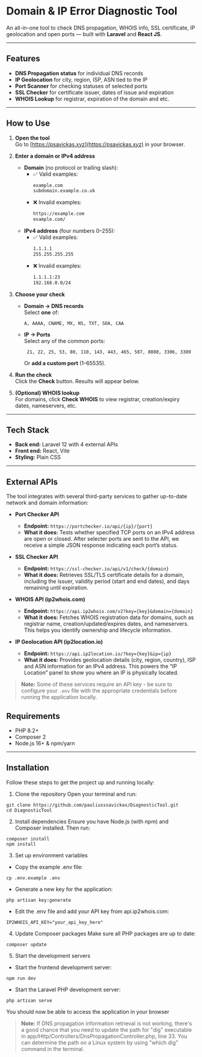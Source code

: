 # Domain & IP Error Diagnostic Tool

An all-in-one tool to check DNS propagation, WHOIS info, SSL certificate, IP geolocation and open ports — built with **Laravel** and **React JS**.

---

## Features

- **DNS Propagation status** for individual DNS records  
- **IP Geolocation** for city, region, ISP, ASN tied to the IP
- **Port Scanner** for checking statuses of selected ports
- **SSL Checker** for certificate issuer, dates of issue and expiration
- **WHOIS Lookup** for registrar, expiration of the domain and etc.

---

## How to Use

1. **Open the tool**  
   Go to [https://psavickas.xyz](https://psavickas.xyz) in your browser.

2. **Enter a domain or IPv4 address**  
   - **Domain** (no protocol or trailing slash):  
     - ✅ Valid examples:  
       ```txt
       example.com
       subdomain.example.co.uk
       ```  
     - ❌ Invalid examples:  
       ```txt
       https://example.com
       example.com/
       ```  
   - **IPv4 address** (four numbers 0–255):  
     - ✅ Valid examples:  
       ```txt
       1.1.1.1
       255.255.255.255
       ```  
     - ❌ Invalid examples:  
       ```txt
       1.1.1.1:23
       192.168.0.0/24
       ```

3. **Choose your check**  
   - **Domain → DNS records**  
     Select **one** of:  
     ```
     A, AAAA, CNAME, MX, NS, TXT, SOA, CAA
     ```
   - **IP → Ports**  
     Select any of the common ports:  
     ```
      21, 22, 25, 53, 80, 110, 143, 443, 465, 587, 8080, 3306, 3389
     ```  
     Or **add a custom port** (1–65535).

4. **Run the check**  
   Click the **Check** button. Results will appear below.

5. **(Optional) WHOIS lookup**  
   For domains, click **Check WHOIS** to view registrar, creation/expiry dates, nameservers, etc.


---

## Tech Stack

- **Back end:** Laravel 12 with 4 external APIs
- **Front end:** React, Vite 
- **Styling:** Plain CSS

---

## External APIs

The tool integrates with several third-party services to gather up-to-date network and domain information:

- **Port Checker API**  
  - **Endpoint:** `https://portchecker.io/api/{ip}/{port}`  
  - **What it does:** Tests whether specified TCP ports on an IPv4 address are open or closed. After selecter ports are sent to the API, we receive a simple JSON response indicating each port’s status.

- **SSL Checker API**  
  - **Endpoint:** `https://ssl-checker.io/api/v1/check/{domain}`  
  - **What it does:** Retrieves SSL/TLS certificate details for a domain, including the issuer, validity period (start and end dates), and days remaining until expiration.

- **WHOIS API (ip2whois.com)**  
  - **Endpoint:** `https://api.ip2whois.com/v2?key={key}&domain={domain}`  
  - **What it does:** Fetches WHOIS registration data for domains, such as registrar name, creation/updated/expires dates, and nameservers. This helps you identify ownership and lifecycle information.

- **IP Geolocation API (ip2location.io)**  
  - **Endpoint:** `https://api.ip2location.io/?key={key}&ip={ip}`  
  - **What it does:** Provides geolocation details (city, region, country), ISP and ASN information for an IPv4 address. This powers the “IP Location” panel to show you where an IP is physically located.

> **Note:** Some of these services require an API key - be sure to configure your `.env` file with the appropriate credentials before running the application locally.


## Requirements

- PHP 8.2+  
- Composer 2  
- Node.js 16+ & npm/yarn

---

## Installation
Follow these steps to get the project up and running locally:
1. Clone the repository
Open your terminal and run:
```
git clone https://github.com/pauliusssavickas/DiagnosticTool.git
cd DiagnosticTool
```
2. Install dependencies
Ensure you have Node.js (with npm) and Composer installed. Then run:
```
composer install
npm install
```
3. Set up environment variables
- Copy the example .env file:
```
cp .env.example .env
```
- Generate a new key for the application:
```
php artisan key:generate
```
- Edit the .env file and add your API key from api.ip2whois.com:
```
IP2WHOIS_API_KEY="your_api_key_here"
```
4. Update Composer packages
Make sure all PHP packages are up to date:
```
composer update
```
5. Start the development servers
- Start the frontend development server:
```
npm run dev
```
- Start the Laravel PHP development server:
```
php artisan serve
```
You should now be able to access the application in your browser

> **Note:** If DNS propagation information retrieval is not working, there's a good chance that you need to update the path for "dig" executable in app/Http/Controllers/DnsPropagationController.php, line 33. You can determine the path on a Linux system by using "which dig" command in the terminal.
   

